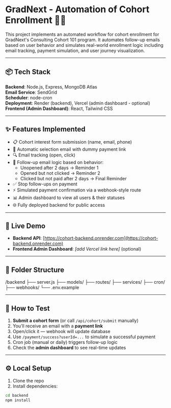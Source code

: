 # GradNext - Automation of Cohort Enrollment 💼📩

This project implements an automated workflow for cohort enrollment for GradNext's Consulting Cohort 101 program. It automates follow-up emails based on user behavior and simulates real-world enrollment logic including email tracking, payment simulation, and user journey visualization.

---

## 📦 Tech Stack

**Backend**: Node.js, Express, MongoDB Atlas  
**Email Service**: SendGrid  
**Scheduler**: node-cron  
**Deployment**: Render (backend), Vercel (admin dashboard - optional)  
**Frontend (Admin Dashboard)**: React, Tailwind CSS

---

## ✨ Features Implemented

- 📋 Cohort interest form submission (name, email, phone)
- 📧 Automatic selection email with dummy payment link
- 🔍 Email tracking (open, click)
- 🔁 Follow-up email logic based on behavior:
  - Unopened after 2 days → Reminder 1
  - Opened but not clicked → Reminder 2
  - Clicked but not paid after 2 days → Final Reminder
- ✅ Stop follow-ups on payment
- ⚡ Simulated payment confirmation via a webhook-style route
- 📊 Admin dashboard to view all users & their statuses
- 🌐 Fully deployed backend for public access

---

## 🚀 Live Demo

- **Backend API**: [https://cohort-backend.onrender.com](https://cohort-backend.onrender.com)
- **Frontend Admin Dashboard**: _[add Vercel link here]_ (optional)

---

## 📁 Folder Structure

/backend
├── server.js
├── models/
├── routes/
├── services/
├── cron/
├── webhooks/
└── .env.example

---

## 🧪 How to Test

1. **Submit a cohort form** (or call `/api/cohort/submit` manually)
2. You’ll receive an email with a **payment link**
3. Open/click it — webhook will update database
4. Use `/payment/success?userId=...` to simulate a successful payment
5. Cron job (manual or daily) triggers follow-up logic
6. Check the **admin dashboard** to see real-time updates

---

## ⚙️ Local Setup

1. Clone the repo
2. Install dependencies:

```bash
cd backend
npm install
```
